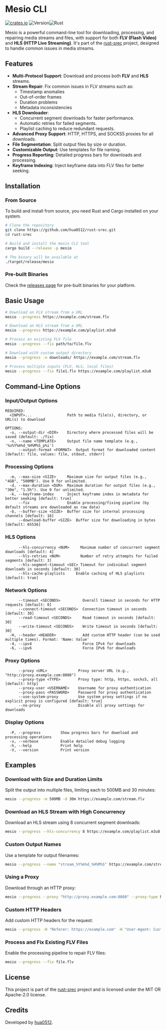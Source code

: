 # Mesio CLI

[![crates.io](https://img.shields.io/crates/v/mesio-cli.svg)](https://crates.io/crates/mesio-cli)
![Version](https://img.shields.io/badge/version-0.2.4-blue)![Rust](https://img.shields.io/badge/rust-2024-orange)

Mesio is a powerful command-line tool for downloading, processing, and repairing media streams and files, with support for both **FLV (Flash Video)** and **HLS (HTTP Live Streaming)**. It's part of the [rust-srec](https://github.com/hua0512/rust-srec) project, designed to handle common issues in media streams.

## Features

- **Multi-Protocol Support**: Download and process both **FLV** and **HLS** streams.
- **Stream Repair**: Fix common issues in FLV streams such as:
  - Timestamp anomalies
  - Out-of-order frames
  - Duration problems
  - Metadata inconsistencies
- **HLS Downloader**:
  - Concurrent segment downloads for faster performance.
  - Automatic retries for failed segments.
  - Playlist caching to reduce redundant requests.
- **Advanced Proxy Support**: HTTP, HTTPS, and SOCKS5 proxies for all downloads.
- **File Segmentation**: Split output files by size or duration.
- **Customizable Output**: Use templates for file naming.
- **Progress Reporting**: Detailed progress bars for downloads and processing.
- **Keyframe Indexing**: Inject keyframe data into FLV files for better seeking.

## Installation

### From Source

To build and install from source, you need Rust and Cargo installed on your system.

```bash
# Clone the repository
git clone https://github.com/hua0512/rust-srec.git
cd rust-srec

# Build and install the mesio CLI tool
cargo build --release -p mesio

# The binary will be available at
./target/release/mesio
```

### Pre-built Binaries

Check the [releases page](https://github.com/hua0512/rust-srec/releases) for pre-built binaries for your platform.

## Basic Usage

```bash
# Download an FLV stream from a URL
mesio --progress https://example.com/stream.flv

# Download an HLS stream from a URL
mesio --progress https://example.com/playlist.m3u8

# Process an existing FLV file
mesio --progress --fix path/to/file.flv

# Download with custom output directory
mesio --progress -o downloads/ https://example.com/stream.flv

# Process multiple inputs (FLV, HLS, local files)
mesio --progress --fix file1.flv https://example.com/playlist.m3u8
```

## Command-Line Options

### Input/Output Options

```
REQUIRED:
  <INPUT>...                Path to media file(s), directory, or URL(s) to download

OPTIONS:
  -o, --output-dir <DIR>    Directory where processed files will be saved (default: ./fix)
  -n, --name <TEMPLATE>     Output file name template (e.g., '%u%Y%m%d_%H%M%S_p%i')
      --output-format <FORMAT>  Output format for downloaded content [default: file, values: file, stdout, stderr]
```

### Processing Options

```
  -m, --max-size <SIZE>     Maximum size for output files (e.g., "4GB", "500MB"). Use 0 for unlimited.
  -d, --max-duration <DUR>  Maximum duration for output files (e.g., "30m", "1.5h"). Use 0 for unlimited.
  -k, --keyframe-index      Inject keyframe index in metadata for better seeking [default: true]
      --fix                 Enable processing/fixing pipeline (by default streams are downloaded as raw data)
  -b, --buffer-size <SIZE>  Buffer size for internal processing channels [default: 16]
      --download-buffer <SIZE>  Buffer size for downloading in bytes [default: 65536]
```

### HLS Options

```
      --hls-concurrency <NUM>     Maximum number of concurrent segment downloads [default: 4]
      --hls-retries <NUM>         Number of retry attempts for failed segments [default: 3]
      --hls-segment-timeout <SEC> Timeout for individual segment downloads in seconds [default: 30]
      --hls-cache-playlists     Enable caching of HLS playlists [default: true]
```

### Network Options

```
      --timeout <SECONDS>          Overall timeout in seconds for HTTP requests [default: 0]
      --connect-timeout <SECONDS>  Connection timeout in seconds [default: 30]
      --read-timeout <SECONDS>     Read timeout in seconds [default: 30]
      --write-timeout <SECONDS>    Write timeout in seconds [default: 30]
  -H, --header <HEADER>            Add custom HTTP header (can be used multiple times). Format: 'Name: Value'
  -4, --ipv4                       Force IPv4 for downloads
  -6, --ipv6                       Force IPv6 for downloads
```

### Proxy Options

```
      --proxy <URL>              Proxy server URL (e.g., "http://proxy.example.com:8080")
      --proxy-type <TYPE>        Proxy type: http, https, socks5, all [default: http]
      --proxy-user <USERNAME>    Username for proxy authentication
      --proxy-pass <PASSWORD>    Password for proxy authentication
      --use-system-proxy         Use system proxy settings if no explicit proxy is configured [default: true]
      --no-proxy                 Disable all proxy settings for downloads
```

### Display Options

```
  -P, --progress         Show progress bars for download and processing operations
  -v, --verbose          Enable detailed debug logging
  -h, --help             Print help
  -V, --version          Print version
```

## Examples

### Download with Size and Duration Limits

Split the output into multiple files, limiting each to 500MB and 30 minutes:

```bash
mesio --progress -m 500MB -d 30m https://example.com/stream.flv
```

### Download an HLS Stream with High Concurrency

Download an HLS stream using 8 concurrent segment downloads:

```bash
mesio --progress --hls-concurrency 8 https://example.com/playlist.m3u8
```

### Custom Output Names

Use a template for output filenames:

```bash
mesio --progress --name "stream_%Y%m%d_%H%M%S" https://example.com/stream.flv
```

### Using a Proxy

Download through an HTTP proxy:

```bash
mesio --progress --proxy "http://proxy.example.com:8080" --proxy-type http https://example.com/stream.flv
```

### Custom HTTP Headers

Add custom HTTP headers for the request:

```bash
mesio --progress -H "Referer: https://example.com" -H "User-Agent: Custom/1.0" https://example.com/stream.flv
```

### Process and Fix Existing FLV Files

Enable the processing pipeline to repair FLV files:

```bash
mesio --progress --fix file.flv
```

## License

This project is part of the [rust-srec](https://github.com/hua0512/rust-srec) project and is licensed under the MIT OR Apache-2.0 license.

## Credits

Developed by [hua0512](https://github.com/hua0512).